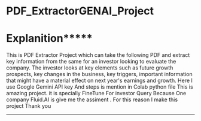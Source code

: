 # PDF_ExtractorGENAI_Project

# Explanition*****
This is  PDF Extractor Project which can take the following PDF and extract key information from the same for an investor looking to evaluate the company. The investor looks at key elements such as future growth prospects, key changes in the business, key triggers, important information that might have a material effect on next year's earnings and growth. 
Here I use Google Gemini API key And steps is mention in Colab python file This is amazing project. it is specially FineTune For investor Query
Because One company Fluid.AI is give me the assiment . For this reason I make this project
Thank you  
**************************************
